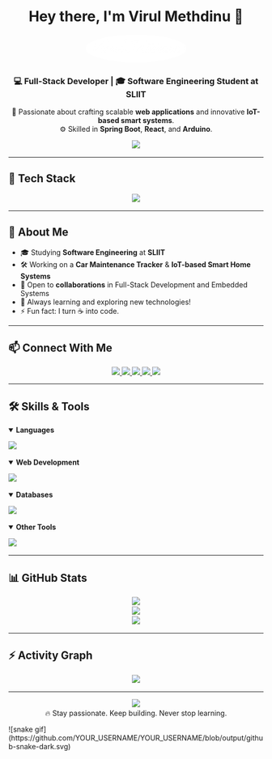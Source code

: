 <h1 align="center">Hey there, I'm Virul Methdinu 👋</h1>

<p align="center">
  <img src="https://github.com/MrVirul/MrVirul/blob/ee08d6820a31647d3266a013d3f156420bd27c25/MrVirul.png?raw=true" width="200" style="border-radius: 50%;" />
</p>

<h3 align="center">💻 Full-Stack Developer | 🎓 Software Engineering Student at SLIIT</h3>

<p align="center">
  🚀 Passionate about crafting scalable <strong>web applications</strong> and innovative <strong>IoT-based smart systems</strong>.<br/>
  ⚙️ Skilled in <strong>Spring Boot</strong>, <strong>React</strong>, and <strong>Arduino</strong>.
</p>

<p align="center">
  <img src="https://readme-typing-svg.herokuapp.com?font=Fira+Code&weight=600&size=22&pause=1000&color=38BDF8&center=true&vCenter=true&width=435&lines=Welcome+to+my+GitHub!;Let's+build+something+awesome+%F0%9F%92%AA;I+code+it.+I+test+it.+I+ship+it+%F0%9F%9A%80" />
</p>

---

## 🚀 Tech Stack

<p align="center">
  <img src="https://skillicons.dev/icons?i=java,spring,react,js,arduino" />
</p>

---

## 💼 About Me

- 🎓 Studying **Software Engineering** at **SLIIT**
- 🛠️ Working on a **Car Maintenance Tracker** & **IoT-based Smart Home Systems**
- 🤝 Open to **collaborations** in Full-Stack Development and Embedded Systems
- 🌱 Always learning and exploring new technologies!
- ⚡ Fun fact: I turn ☕ into code.

---

## 📫 Connect With Me

<p align="center">
  <a href="https://www.linkedin.com/in/virul-meemana-4597292a0/" target="_blank">
    <img src="https://img.shields.io/badge/LinkedIn-0A66C2?style=flat-square&logo=linkedin&logoColor=white"/>
  </a>
  <a href="https://fb.com/virul methdinu meemana" target="_blank">
    <img src="https://img.shields.io/badge/Facebook-1877F2?style=flat-square&logo=facebook&logoColor=white"/>
  </a>
  <a href="https://instagram.com/virul_on_insta" target="_blank">
    <img src="https://img.shields.io/badge/Instagram-E4405F?style=flat-square&logo=instagram&logoColor=white"/>
  </a>
  <a href="https://wa.me/94701812787" target="_blank">
    <img src="https://img.shields.io/badge/WhatsApp-25D366?style=flat-square&logo=whatsapp&logoColor=white"/>
  </a>
  <a href="mailto:virul.mmeemana@gmail.com" target="_blank">
    <img src="https://img.shields.io/badge/Gmail-EA4335?style=flat-square&logo=gmail&logoColor=white"/>
  </a>
</p>

---

## 🛠️ Skills & Tools

<details open>
  <summary><b>Languages</b></summary>
  <p>
    <img src="https://skillicons.dev/icons?i=java,js,python,c,cpp,csharp,php" />
  </p>
</details>

<details open>
  <summary><b>Web Development</b></summary>
  <p>
    <img src="https://skillicons.dev/icons?i=html,css,react,spring" />
  </p>
</details>

<details open>
  <summary><b>Databases</b></summary>
  <p>
    <img src="https://skillicons.dev/icons?i=mysql,mongodb" />
  </p>
</details>

<details open>
  <summary><b>Other Tools</b></summary>
  <p>
    <img src="https://skillicons.dev/icons?i=arduino,androidstudio,aws,linux,figma,illustrator" />
  </p>
</details>

---

## 📊 GitHub Stats

<p align="center">
  <img src="https://github-readme-stats.vercel.app/api?username=MrVirul&show_icons=true&theme=tokyonight&include_all_commits=true&count_private=true" />
  <br/>
  <img src="https://github-readme-streak-stats.herokuapp.com/?user=MrVirul&theme=tokyonight" />
  <br/>
  <img src="https://github-readme-stats.vercel.app/api/top-langs/?username=MrVirul&layout=compact&theme=tokyonight" />
</p>

---

## ⚡ Activity Graph

<p align="center">
  <img src="https://github-readme-activity-graph.vercel.app/graph?username=MrVirul&bg_color=0d1117&color=00ffe5&line=14f1ff&point=ffffff&area=true&hide_border=true" />
</p>

---

<p align="center">
  <img src="https://media.giphy.com/media/xUA7aZeLE2e0P7Znz2/giphy.gif" width="150" /><br/>
  🔥 Stay passionate. Keep building. Never stop learning.
</p>
![snake gif](https://github.com/YOUR_USERNAME/YOUR_USERNAME/blob/output/github-snake-dark.svg)
